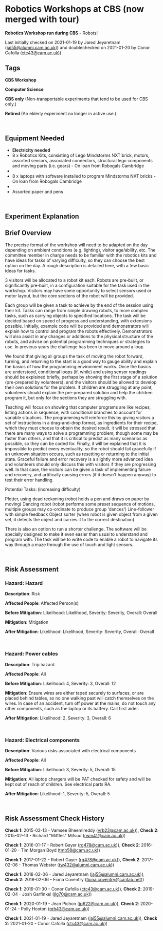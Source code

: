# Robotics Workshops at CBS (now merged with tour)

**Robotics Workshop run during CBS** - Robots!

Last initially checked on 2021-01-19 by Jared Jeyaretnam (jaj55@alumni.cam.ac.uk)) and doublechecked on 2021-01-20 by Conor Cafolla (ctc43@cam.ac.uk))

## Tags
<!--- Start Tags (DO NOT REMOVE THIS COMMENT) --->

**CBS Workshop**

**Computer Science**

**CBS only** (Non-transportable experiments that tend to be used for CBS only.)

**Retired** (An elderly experiment no longer in active use.)
<!--- End Tags (DO NOT REMOVE THIS COMMENT) --->

<br/>

## Equipment Needed 
- **Electricity needed**
- 8 x Robotics Kits, consisting of Lego Mindstorms NXT brick, motors, assorted sensors, associated connectors, structural lego components and moving parts (i.e. gears) - On loan from Robogals Cambridge
- 
- 8 x laptops with software installed to program Mindstorms NXT bricks - On loan from Robogals Cambridge
- 
- Assorted paper and pens

<br/>

## Experiment Explanation 

Brief Overview
--------------


 The precise format of the workshop will need to be adapted on the day depending on ambient conditions (e.g. lighting), visitor age/ability, etc. The committee member in charge needs to be familiar with the robotics kits and have ideas for tasks of varying difficulty, so they can choose the best option on the day. A rough description is detailed here, with a few basic ideas for tasks.

3 visitors will be allocated to a robot kit each. Robots are pre-built, or significantly pre-built, in a configuration suitable for the task used in the workshop. Visitors may have some opportunity to select sensors used or motor layout, but the core sections of the robot will be provided.

Each group will be given a task to achieve by the end of the session using their kit. Tasks can range from simple drawing robots, to more complex tasks, such as carrying objects to specified locations. The task will be decided based on speed of progress and understanding, with extensions possible. Initially, example code will be provided and demonstrators will explain how to control and program the robots effectively. Demonstrators will also assist in any changes or additions to the physical structure of the robots, and advise on potential programming techniques or strategies to use. In previous years the challenge has been to move around a loop.

We found that giving all groups the task of moving the robot forward, turning, and returning to the start is a good way to gauge ability and explain the basics of how the programming environment works. Once the basics are understood, conditional loops (if, while) and using sensor readings should be explained briefly, perhaps by showing the first stage of a solution (pre-prepared by volunteers), and the visitors should be allowed to develop their own solutions for the problem. If children are struggling at any point, volunteers should explain the pre-prepared solution and help the children program it, but only for the sections they are struggling with.

Teaching will focus on showing that computer programs are like recipes, listing actions in sequence, with conditional branches to account for variable situations. The programming will reinforce this by giving visitors a set of instructions in a drag-and-drop format, as ingredients for their recipe, which they must choose to obtain the desired result. It will be stressed that there are many ways to solve a programming problem, though some may be faster than others, and that it is critical to predict as many scenarios as possible, so they can be coded for. Finally, it will be explained that it is impossible to predict every eventuality, so the robot should fail gracefully if an unknown situation occurs, such as resetting or returning to the initial state. Graceful failure and error recovery is a slightly more advanced idea and volunteers should only discuss this with visitors if they are progressing well. In that case, the visitors can be given a task of implementing failure and recovery, and artifically causing errors (if it doesn't happen anyway) to test their error handling.

Potential Tasks: (increasing difficulty)

Plotter, using dead reckoning (robot holds a pen and draws on paper by moving)
Dancing robot (robot performs some preset sequence of motions, multiple groups may co-ordinate to produce group 'dances')
Line-follower with simple feedback
Object sorter (when robot is given object from a given set, it detects the object and carries it to the correct destination)

There is also an option to run a shorter challenge. The software will be specially designed to make it even easier than usual to understand and program with. The task will be to write code to enable a robot to navigate its way through a maze through the use of touch and light sensors.



<br/>

## Risk Assessment

### **Hazard**: Hazard

**Description**: Risk

**Affected People**: Affected Person(s)

**Before Mitigation**: Likelihood: Likelihood, Severity: Severity, Overall: Overall

**Mitigation**: Mitigation

**After Mitigation**: Likelihood: Likelihood, Severity: Severity, Overall: Overall

<br/>

### **Hazard**: Power cables

**Description**: Trip hazard.

**Affected People**: All

**Before Mitigation**: Likelihood: 4, Severity: 3, Overall: 12

**Mitigation**: Ensure wires are either taped securely to surfaces, or are placed behind tables, so no one walking past will catch themselves on the wires. In case of an accident, turn off power at the mains, do not touch any other components, such as the laptop or its battery. Call first aider.

**After Mitigation**: Likelihood: 2, Severity: 3, Overall: 6

<br/>

### **Hazard**: Electrical components

**Description**: Various risks associated with electrical components

**Affected People**: All

**Before Mitigation**: Likelihood: 3, Severity: 5, Overall: 15

**Mitigation**: All laptop chargers will be PAT checked for safety and will be kept out of reach of children. See electrical parts RA.

**After Mitigation**: Likelihood: 1, Severity: 5, Overall: 5

<br/>

## Risk Assessment Check History 

**Check 1**: 2015-02-13 - Vamsee Bheemireddy (vrb23@cam.ac.uk)), **Check 2**: 2015-02-13 - Richard "Miffles" Mifsud (rwm41@cam.ac.uk))

**Check 1**: 2016-01-17 - Robert Gayer (rg478@cam.ac.uk)), **Check 2**: 2016-01-20 - Tim Morgan Boyd (tmb58@cam.ac.uk))

**Check 1**: 2017-01-22 - Robert Gayer (rg478@cam.ac.uk)), **Check 2**: 2017-02-06 - Thomas Webster (tw432@alumni.cam.ac.uk))

**Check 1**: 2018-02-06 - Jared Jeyaretnam (jaj55@alumni.cam.ac.uk)), **Check 2**: 2018-02-06 - Fiona Coventry (fiona.coventry@cantab.net))

**Check 1**: 2019-01-30 - Conor Cafolla (ctc43@cam.ac.uk)), **Check 2**: 2019-02-04 - Josh Garfinkel (jlg70@cam.ac.uk))

**Check 1**: 2020-01-19 - Jean Pichon (jp622@cam.ac.uk)), **Check 2**: 2020-01-24 - Polly Hooton (prh43@cam.ac.uk))

**Check 1**: 2021-01-19 - Jared Jeyaretnam (jaj55@alumni.cam.ac.uk)), **Check 2**: 2021-01-20 - Conor Cafolla (ctc43@cam.ac.uk))